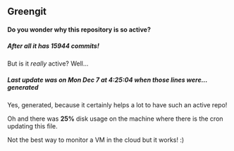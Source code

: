 ## Greengit

#### Do you wonder why this repository is so active?

##### After all it has 15944 commits!

But is it *really* active? Well...

##### Last update was on Mon Dec 7 at 4:25:04 when those lines were... generated

Yes, generated, because it certainly helps a lot to have such an active repo!

Oh and there was **25%** disk usage on the machine
where there is the cron updating this file.

Not the best way to monitor a VM in the cloud but it works! :)
